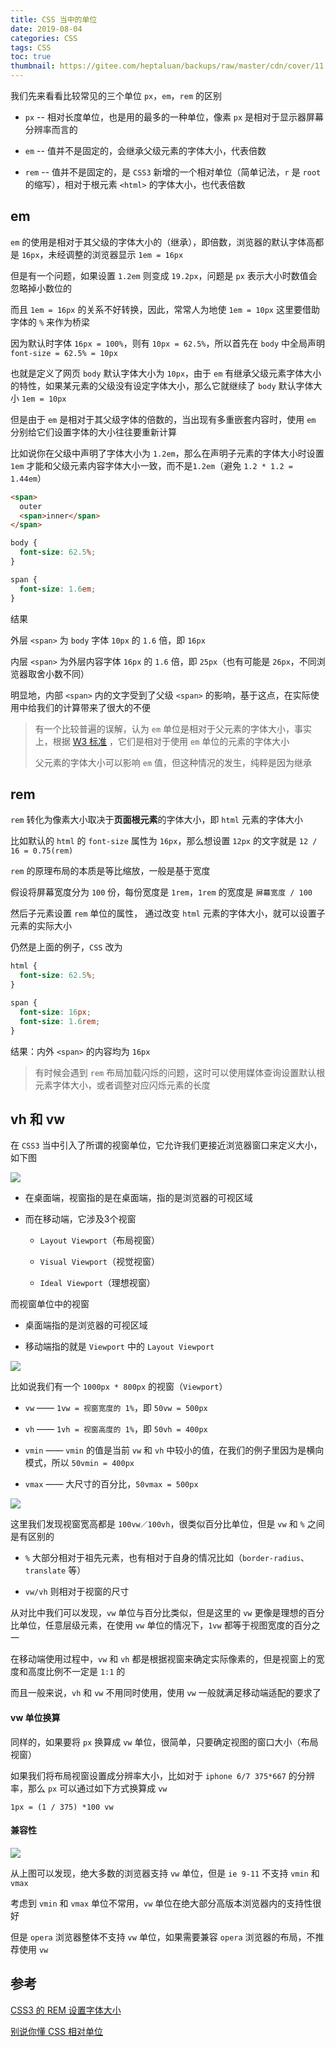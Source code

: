 ```yaml
---
title: CSS 当中的单位
date: 2019-08-04
categories: CSS
tags: CSS
toc: true
thumbnail: https://gitee.com/heptaluan/backups/raw/master/cdn/cover/11.jpg
---
```



我们先来看看比较常见的三个单位 `px`，`em`，`rem` 的区别

<!--more-->

* `px` -- 相对长度单位，也是用的最多的一种单位，像素 `px` 是相对于显示器屏幕分辨率而言的

* `em` -- 值并不是固定的，会继承父级元素的字体大小，代表倍数

* `rem` -- 值并不是固定的，是 `CSS3` 新增的一个相对单位（简单记法，`r` 是 `root` 的缩写），相对于根元素 `<html>` 的字体大小，也代表倍数


## em

`em` 的使用是相对于其父级的字体大小的（继承），即倍数，浏览器的默认字体高都是 `16px`，未经调整的浏览器显示 `1em = 16px`

但是有一个问题，如果设置 `1.2em` 则变成 `19.2px`，问题是 `px` 表示大小时数值会忽略掉小数位的

而且 `1em = 16px` 的关系不好转换，因此，常常人为地使 `1em = 10px` 这里要借助字体的 `%` 来作为桥梁

因为默认时字体 `16px = 100%`，则有 `10px = 62.5%`，所以首先在 `body` 中全局声明 `font-size = 62.5% = 10px`

也就是定义了网页 `body` 默认字体大小为 `10px`，由于 `em` 有继承父级元素字体大小的特性，如果某元素的父级没有设定字体大小，那么它就继续了 `body` 默认字体大小 `1em = 10px`

但是由于 `em` 是相对于其父级字体的倍数的，当出现有多重嵌套内容时，使用 `em` 分别给它们设置字体的大小往往要重新计算

比如说你在父级中声明了字体大小为 `1.2em`，那么在声明子元素的字体大小时设置 `1em` 才能和父级元素内容字体大小一致，而不是`1.2em`（避免 `1.2 * 1.2 = 1.44em`）

```html
<span>
  outer
  <span>inner</span> 
</span>
```

```css
body {
  font-size: 62.5%;
}

span {
  font-size: 1.6em;
}
```

结果

外层 `<span>` 为 `body` 字体 `10px` 的 `1.6` 倍，即 `16px`

内层 `<span>` 为外层内容字体 `16px` 的 `1.6` 倍，即 `25px`（也有可能是 `26px`，不同浏览器取舍小数不同）

明显地，内部 `<span>` 内的文字受到了父级 `<span>` 的影响，基于这点，在实际使用中给我们的计算带来了很大的不便

> 有一个比较普遍的误解，认为 `em` 单位是相对于父元素的字体大小，事实上，根据 [W3 标准](https://www.w3.org/TR/css3-values/#font-relative-lengths) ，它们是相对于使用 `em` 单位的元素的字体大小
>
> 父元素的字体大小可以影响 `em` 值，但这种情况的发生，纯粹是因为继承



## rem

`rem` 转化为像素大小取决于**页面根元素**的字体大小，即 `html` 元素的字体大小

比如默认的 `html` 的 `font-size` 属性为 `16px`，那么想设置 `12px` 的文字就是 `12 / 16 = 0.75(rem)`

`rem` 的原理布局的本质是等比缩放，一般是基于宽度

假设将屏幕宽度分为 `100` 份，每份宽度是 `1rem`，`1rem` 的宽度是 `屏幕宽度 / 100`

然后子元素设置 `rem` 单位的属性， 通过改变 `html` 元素的字体大小，就可以设置子元素的实际大小

仍然是上面的例子，`CSS` 改为

```css
html {
  font-size: 62.5%;
}

span {
  font-size: 16px;
  font-size: 1.6rem;
}
```

结果：内外 `<span>` 的内容均为 `16px`

> 有时候会遇到 `rem` 布局加载闪烁的问题，这时可以使用媒体查询设置默认根元素字体大小，或者调整对应闪烁元素的长度



## vh 和 vw

在 `CSS3` 当中引入了所谓的视窗单位，它允许我们更接近浏览器窗口来定义大小，如下图

![](https://gitee.com/heptaluan/backups/raw/master/cdn/css/15.png)

* 在桌面端，视窗指的是在桌面端，指的是浏览器的可视区域

* 而在移动端，它涉及3个视窗

  * `Layout Viewport`（布局视窗）
  
  * `Visual Viewport`（视觉视窗）
  
  * `Ideal Viewport`（理想视窗）

而视窗单位中的视窗

* 桌面端指的是浏览器的可视区域

* 移动端指的就是 `Viewport` 中的 `Layout Viewport`

![](https://gitee.com/heptaluan/backups/raw/master/cdn/css/16.png)

比如说我们有一个 `1000px * 800px` 的视窗（`Viewport`）

* `vw` —— `1vw = 视窗宽度的 1%`，即 `50vw = 500px`

* `vh` —— `1vh = 视窗高度的 1%`，即 `50vh = 400px`

* `vmin` —— `vmin` 的值是当前 `vw` 和 `vh` 中较小的值，在我们的例子里因为是横向模式，所以 `50vmin = 400px`

* `vmax` —— 大尺寸的百分比，`50vmax = 500px`

![](https://gitee.com/heptaluan/backups/raw/master/cdn/css/17.png)

这里我们发现视窗宽高都是 `100vw／100vh`，很类似百分比单位，但是 `vw` 和 `%` 之间是有区别的

* `%`	大部分相对于祖先元素，也有相对于自身的情况比如（`border-radius`、`translate` 等）

* `vw/vh`	则相对于视窗的尺寸

从对比中我们可以发现，`vw` 单位与百分比类似，但是这里的 `vw` 更像是理想的百分比单位，任意层级元素，在使用 `vw` 单位的情况下，`1vw` 都等于视图宽度的百分之一

在移动端使用过程中，`vw` 和 `vh` 都是根据视窗来确定实际像素的，但是视窗上的宽度和高度比例不一定是 `1:1` 的

而且一般来说，`vh` 和 `vw` 不用同时使用，使用 `vw` 一般就满足移动端适配的要求了

#### vw 单位换算

同样的，如果要将 `px` 换算成 `vw` 单位，很简单，只要确定视图的窗口大小（布局视窗）

如果我们将布局视窗设置成分辨率大小，比如对于 `iphone 6/7 375*667` 的分辨率，那么 `px` 可以通过如下方式换算成 `vw`

```console
1px = (1 / 375) *100 vw
```

#### 兼容性

![](https://gitee.com/heptaluan/backups/raw/master/cdn/css/18.png)


从上图可以发现，绝大多数的浏览器支持 `vw` 单位，但是 `ie 9-11` 不支持 `vmin` 和 `vmax`

考虑到 `vmin` 和 `vmax` 单位不常用，`vw` 单位在绝大部分高版本浏览器内的支持性很好

但是 `opera` 浏览器整体不支持 `vw` 单位，如果需要兼容 `opera` 浏览器的布局，不推荐使用 `vw`




## 参考

[CSS3 的 REM 设置字体大小](https://www.w3cplus.com/css3/define-font-size-with-css3-rem)

[别说你懂 CSS 相对单位](https://zhuanlan.zhihu.com/p/39270696)
